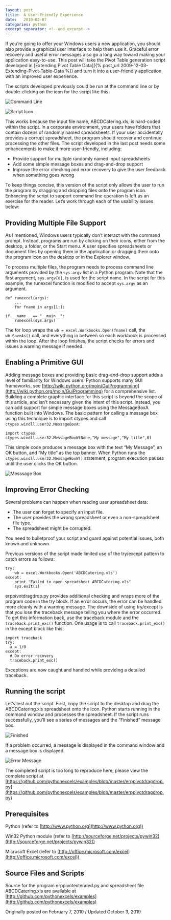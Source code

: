 ```yaml
---
layout: post
title:  A User-Friendly Experience
date:   2010-02-07
categories: python
excerpt_separator: <!--end_excerpt-->
---
```


If you’re going to offer your Windows users a new application, you
should also provide a graphical user interface to help them use it.
Graceful error recovery and useful error messages also go a long way
toward making your application easy-to-use. This post will take the
Pivot Table generation script developed in [Extending Pivot Table
Data]({% post_url 2009-12-03-Extending-Pivot-Table-Data %}) and turn
it into a user-friendly application with an improved user experience.

<!--end_excerpt-->

The scripts developed previously could be run at the command line or
by double-clicking on the icon for the script like this.

![Command Line](/assets/images/20191003_command_line.png)

![Script Icon](/assets/images/20191003_desktop.png)

This works because the input file name, ABCDCatering.xls, is hard-coded
within the script. In a corporate environment, your users have
folders that contain dozens of randomly named spreadsheets. If your
user accidentally provides a corrupt spreadsheet, the program should
recover and continue processing the other files. The script developed
in the last post needs some enhancements to make it more user-friendly,
including:

* Provide support for multiple randomly named input spreadsheets
* Add some simple message boxes and drag-and-drop support
* Improve the error checking and error recovery to give the user feedback when something goes wrong

To keep things concise, this version of the script only allows the
user to run the program by dragging and dropping files onto the
program icon. Enhancing the script to support command line
operation is left as an exercise for the reader. Let’s work through each
of the usability issues below:

## Providing Multiple File Support

As I mentioned, Windows users typically don’t interact with the
command prompt. Instead, programs are run by clicking on their icons,
either from the desktop, a folder, or the Start menu. A user specifies
spreadsheets or document files by opening them in the application or
dragging them onto the program icon on the desktop or in the Explorer
window.

To process multiple files, the program needs to process command line
arguments provided by the `sys.argv` list in a Python program. Note
that the first argument, `sys.argv[0]`, is used for the script name.
In the script for this example, the runexcel function is modified to
accept `sys.argv` as an argument.

```
def runexcel(args):
    ...
    for fname in args[1:]:

if __name__ == "__main__":
    runexcel(sys.argv)
```

The for loop wraps the ``wb = excel.Workbooks.Open(fname)`` call, the
``wb.SaveAs()`` call, and everything in between so each workbook is
processed within the loop. After the loop finishes, the script checks
for errors and issues a warning message if needed.

## Enabling a Primitive GUI

Adding message boxes and providing basic drag-and-drop support adds a
level of familiarity for Windows users. Python supports many GUI
frameworks, see
[http://wiki.python.org/moin/GuiProgramming](http://wiki.python.org/moin/GuiProgramming)
for a comprehensive list. Building a complete graphic interface for
this script is beyond the scope of this article, and isn’t
necessary given the intent of this script. Instead, you can add
support for simple message boxes using the MessageBoxA function built
into Windows. The basic pattern for calling a message box using this
technique is to import ctypes and call ``ctypes.windll.user32.MessageBoxA``:

```
import ctypes
ctypes.windll.user32.MessageBoxW(None,"My message","My title",0)
```

This simple code produces a message box with the text “My Message”, an
OK button, and “My title” as the top banner. When Python runs the
``ctypes.windll.user32.MessageBoxW()`` statement, program execution
pauses until the user clicks the OK button.

![Messsage Box](/assets/images/20191003_message_box.png)

## Improving Error Checking

Several problems can happen when reading user spreadsheet data:

* The user can forget to specify an input file.
* The user provides the wrong spreadsheet or even a  non-spreadsheet file type.
* The spreadsheet might be corrupted.

You need to bulletproof your script and guard against potential issues, both
known and unknown.

Previous versions of the script made limited use of the try/except pattern to
catch errors as follows:

```
try:
    wb = excel.Workbooks.Open('ABCDCatering.xls')
except:
    print "Failed to open spreadsheet ABCDCatering.xls"
    sys.exit(1)
```

erppivotdragdrop.py provides additional checking and wraps more of the
program code in the try block. If an error occurs, the error can be handled more
cleanly with a warning message. The downside of using try/except is that you
lose the traceback message telling you where the error occurred. To get this
information back, use the traceback module and the
``traceback.print_exc()`` function. One usage is to call ``traceback.print_exc()`` in the
except block like this:

```
import traceback
try:
  a = 1/0
except:
  # Do error recovery
  traceback.print_exc()
```

Exceptions are now caught and handled while providing a detailed
traceback.

## Running the script

Let’s test out the script. First, copy the script to the desktop and
drag the ABCDCatering.xls spreadsheet onto the icon. Python starts
running in the command window and processes the spreadsheet. If
the script runs successfully, you’ll see a series of messages and the
“Finished” message box.

![Finished](/assets/images/20191003_noerror.png)

If a problem occurred, a message is displayed in the command window and
a message box is displayed.

![Error Message](/assets/images/20191003_witherror.png)

The completed script is too long to reproduce here, please view the
complete script at [https://github.com/pythonexcels/examples/blob/master/erppivotdragdrop.py](https://github.com/pythonexcels/examples/blob/master/erppivotdragdrop.py)

## Prerequisites

Python (refer to [http://www.python.org](http://www.python.org))

Win32 Python module (refer to [http://sourceforge.net/projects/pywin32](http://sourceforge.net/projects/pywin32))

Microsoft Excel (refer to [http://office.microsoft.com/excel](http://office.microsoft.com/excel))

## Source Files and Scripts

Source for the program erppivotextended.py and spreadsheet file ABCDCatering.xls
are available at [http://github.com/pythonexcels/examples](http://github.com/pythonexcels/examples)

Originally posted on February 7, 2010 / Updated October 3, 2019
